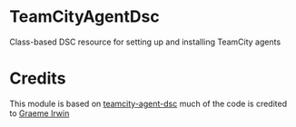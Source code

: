 # TeamCityAgentDsc
Class-based DSC resource for setting up and installing TeamCity agents

# Credits

This module is based on [teamcity-agent-dsc](https://github.com/girwin/teamcity-agent-dsc) much of the code is credited to [Graeme Irwin](https://github.com/girwin)